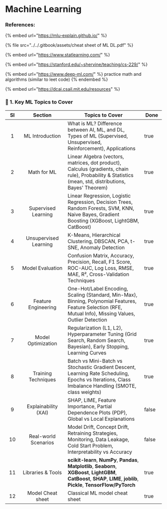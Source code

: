 # Machine Learning

### References:

{% embed url="https://mlu-explain.github.io/" %}

{% file src="../../.gitbook/assets/cheat sheet of ML DL.pdf" %}

{% embed url="https://www.statlearning.com/" %}

{% embed url="https://stanford.edu/~shervine/teaching/cs-229/" %}

{% embed url="https://www.deep-ml.com/" %}
practice math and algorithms (similar to leet code)
{% endembed %}

{% embed url="https://dcai.csail.mit.edu/resources" %}

### **📌 1. Key ML Topics to Cover**

<table><thead><tr><th width="48.37823486328125" align="center">SI</th><th width="185.0369873046875" align="center">Section</th><th width="371.82672119140625" valign="middle">Topics to Cover</th><th width="64.334228515625" data-type="checkbox">Done</th></tr></thead><tbody><tr><td align="center">1</td><td align="center">ML Introduction</td><td valign="middle">What is ML? Difference between AI, ML, and DL, Types of ML (Supervised, Unsupervised, Reinforcement), Applications</td><td>true</td></tr><tr><td align="center">2</td><td align="center">Math for ML</td><td valign="middle">Linear Algebra (vectors, matrices, dot product), Calculus (gradients, chain rule), Probability &#x26; Statistics (mean, std, distributions, Bayes' Theorem)</td><td>true</td></tr><tr><td align="center">3</td><td align="center">Supervised Learning</td><td valign="middle">Linear Regression, Logistic Regression, Decision Trees, Random Forests, SVM, KNN, Naive Bayes, Gradient Boosting (XGBoost, LightGBM, CatBoost)</td><td>true</td></tr><tr><td align="center">4</td><td align="center">Unsupervised Learning</td><td valign="middle">K-Means, Hierarchical Clustering, DBSCAN, PCA, t-SNE, Anomaly Detection</td><td>true</td></tr><tr><td align="center">5</td><td align="center">Model Evaluation</td><td valign="middle">Confusion Matrix, Accuracy, Precision, Recall, F1 Score, ROC-AUC, Log Loss, RMSE, MAE, R², Cross-Validation Techniques</td><td>true</td></tr><tr><td align="center">6</td><td align="center">Feature Engineering</td><td valign="middle">One-Hot/Label Encoding, Scaling (Standard, Min-Max), Binning, Polynomial Features, Feature Selection (RFE, Mutual Info), Missing Values, Outlier Detection</td><td>true</td></tr><tr><td align="center">7</td><td align="center">Model Optimization</td><td valign="middle">Regularization (L1, L2), Hyperparameter Tuning (Grid Search, Random Search, Bayesian), Early Stopping, Learning Curves</td><td>true</td></tr><tr><td align="center">8</td><td align="center">Training Techniques</td><td valign="middle">Batch vs Mini-Batch vs Stochastic Gradient Descent, Learning Rate Scheduling, Epochs vs Iterations, Class Imbalance Handling (SMOTE, class weights)</td><td>true</td></tr><tr><td align="center">9</td><td align="center">Explainability (XAI)</td><td valign="middle">SHAP, LIME, Feature Importance, Partial Dependence Plots (PDP), Global vs Local Explanations</td><td>false</td></tr><tr><td align="center">10</td><td align="center">Real-world Scenarios</td><td valign="middle">Model Drift, Concept Drift, Retraining Strategies, Monitoring, Data Leakage, Cold Start Problem, Interpretability vs Accuracy</td><td>false</td></tr><tr><td align="center">11</td><td align="center">Libraries &#x26; Tools</td><td valign="middle"><strong>scikit-learn</strong>, <strong>NumPy</strong>, <strong>Pandas</strong>, <strong>Matplotlib</strong>, <strong>Seaborn</strong>, <strong>XGBoost</strong>, <strong>LightGBM</strong>, <strong>CatBoost</strong>, <strong>SHAP</strong>, <strong>LIME</strong>, <strong>joblib</strong>, <strong>Pickle</strong>, <strong>TensorFlow/PyTorch</strong></td><td>true</td></tr><tr><td align="center">12</td><td align="center">Model Cheat sheet</td><td valign="middle">Classical ML model cheat sheet</td><td>true</td></tr></tbody></table>


